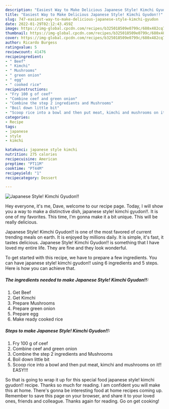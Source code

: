 ```yaml
---
description: "Easiest Way to Make Delicious Japanese Style! Kimchi Gyudon!!"
title: "Easiest Way to Make Delicious Japanese Style! Kimchi Gyudon!!"
slug: 747-easiest-way-to-make-delicious-japanese-style-kimchi-gyudon
date: 2022-01-29T02:12:43.459Z
image: https://img-global.cpcdn.com/recipes/b325018509e0799c/680x482cq70/japanese-style-kimchi-gyudon-recipe-main-photo.jpg
thumbnail: https://img-global.cpcdn.com/recipes/b325018509e0799c/680x482cq70/japanese-style-kimchi-gyudon-recipe-main-photo.jpg
cover: https://img-global.cpcdn.com/recipes/b325018509e0799c/680x482cq70/japanese-style-kimchi-gyudon-recipe-main-photo.jpg
author: Ricardo Burgess
ratingvalue: 5
reviewcount: 41476
recipeingredient:
- " Beef"
- " Kimchi"
- " Mushrooms"
- " green onion"
- " egg"
- " cooked rice"
recipeinstructions:
- "Fry 100 g of ceef"
- "Combine ceef and green onion"
- "Combine the step 2 ingredients and Mushrooms"
- "Boil down little bit"
- "Scoop rice into a bowl and then put meat, kimchi and mushrooms on it!! EASY!!!"
categories:
- Recipe
tags:
- japanese
- style
- kimchi

katakunci: japanese style kimchi 
nutrition: 275 calories
recipecuisine: American
preptime: "PT11M"
cooktime: "PT44M"
recipeyield: "1"
recipecategory: Dessert

---
```



![Japanese Style! Kimchi Gyudon!!](https://img-global.cpcdn.com/recipes/b325018509e0799c/680x482cq70/japanese-style-kimchi-gyudon-recipe-main-photo.jpg)

Hey everyone, it's me, Dave, welcome to our recipe page. Today, I will show you a way to make a distinctive dish, japanese style! kimchi gyudon!!. It is one of my favorites. This time, I'm gonna make it a bit unique. This will be really delicious.

Japanese Style! Kimchi Gyudon!! is one of the most favored of current trending meals on earth. It is enjoyed by millions daily. It is simple, it's fast, it tastes delicious. Japanese Style! Kimchi Gyudon!! is something that I have loved my entire life. They are fine and they look wonderful.




To get started with this recipe, we have to prepare a few ingredients. You can have japanese style! kimchi gyudon!! using 6 ingredients and 5 steps. Here is how you can achieve that.

<!--inarticleads1-->

##### The ingredients needed to make Japanese Style! Kimchi Gyudon!!:

1. Get  Beef
1. Get  Kimchi
1. Prepare  Mushrooms
1. Prepare  green onion
1. Prepare  egg
1. Make ready  cooked rice




<!--inarticleads2-->

##### Steps to make Japanese Style! Kimchi Gyudon!!:

1. Fry 100 g of ceef
1. Combine ceef and green onion
1. Combine the step 2 ingredients and Mushrooms
1. Boil down little bit
1. Scoop rice into a bowl and then put meat, kimchi and mushrooms on it!! EASY!!!




So that is going to wrap it up for this special food japanese style! kimchi gyudon!! recipe. Thanks so much for reading. I am confident you will make this at home. There's gonna be interesting food at home recipes coming up. Remember to save this page on your browser, and share it to your loved ones, friends and colleague. Thanks again for reading. Go on get cooking!
